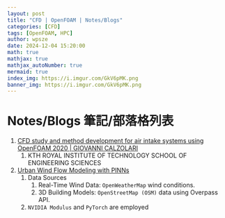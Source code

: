 ```yaml
---
layout: post
title: "CFD | OpenFOAM | Notes/Blogs"
categories: [CFD]
tags: [OpenFOAM, HPC]
author: wpsze
date: 2024-12-04 15:20:00
math: true
mathjax: true
mathjax_autoNumber: true
mermaid: true
index_img: https://i.imgur.com/GkV6pMK.png
banner_img: https://i.imgur.com/GkV6pMK.png
---
```


# Notes/Blogs 筆記/部落格列表

1. [CFD study and method development for air intake systems using OpenFOAM 2020 | GIOVANNI CALZOLARI](https://www.diva-portal.org/smash/get/diva2:1458913/FULLTEXT01.pdf)
   1. KTH ROYAL INSTITUTE OF TECHNOLOGY SCHOOL OF ENGINEERING SCIENCES
2. [Urban Wind Flow Modeling with PINNs](https://blog.iaac.net/urban-wind-flow-modeling-with-pinns/?utm_source=perplexity)
   1. Data Sources
      1. Real-Time Wind Data: `OpenWeatherMap` wind conditions.
      2. 3D Building Models: `OpenStreetMap (OSM)` data using Overpass API.
   2. `NVIDIA Modulus` and `PyTorch` are employed
